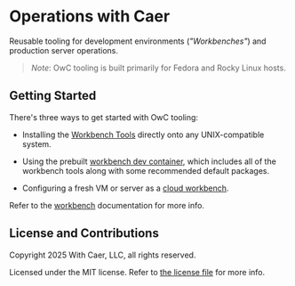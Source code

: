 # **O**perations **w**ith **C**aer

Reusable tooling for development environments (_"Workbenches"_)
and production server operations.

> _Note_: OwC tooling is built primarily for Fedora and Rocky Linux hosts.

## Getting Started

There's three ways to get started with OwC tooling:

- Installing the [Workbench Tools](workbench/README.md#workbench-tools)
directly onto any UNIX-compatible system.

- Using the prebuilt [workbench dev container](workbench/README.md#with-a-dev-container), 
which includes all of the workbench tools along with some recommended default packages.

- Configuring a fresh VM or server as a [cloud workbench](workbench/README.md#with-a-vmservercomputer).

Refer to the [workbench](workbench/) documentation for more info.

## License and Contributions 

Copyright 2025 With Caer, LLC, all rights reserved.

Licensed under the MIT license. Refer to [the license file](https://github.com/with-caer/owc/blob/main/LICENSE.txt) for more info.